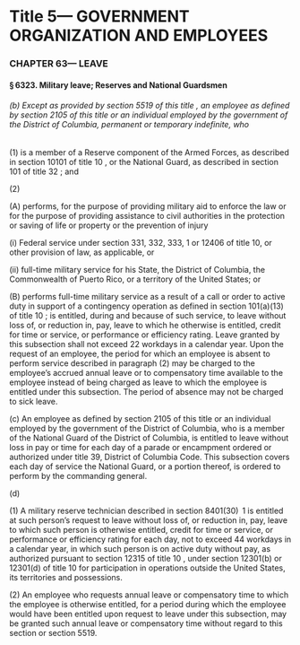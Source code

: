 
# Title 5— GOVERNMENT ORGANIZATION AND EMPLOYEES
### CHAPTER 63— LEAVE
#### § 6323. Military leave; Reserves and National Guardsmen
###### (b) Except as provided by section 5519 of this title , an employee as defined by section 2105 of this title or an individual employed by the government of the District of Columbia, permanent or temporary indefinite, who

(1) is a member of a Reserve component of the Armed Forces, as described in section 10101 of title 10 , or the National Guard, as described in section 101 of title 32 ; and

(2)

(A) performs, for the purpose of providing military aid to enforce the law or for the purpose of providing assistance to civil authorities in the protection or saving of life or property or the prevention of injury

(i) Federal service under section 331, 332, 333, 1 or 12406 of title 10, or other provision of law, as applicable, or

(ii) full-time military service for his State, the District of Columbia, the Commonwealth of Puerto Rico, or a territory of the United States; or

(B) performs full-time military service as a result of a call or order to active duty in support of a contingency operation as defined in section 101(a)(13) of title 10 ; is entitled, during and because of such service, to leave without loss of, or reduction in, pay, leave to which he otherwise is entitled, credit for time or service, or performance or efficiency rating. Leave granted by this subsection shall not exceed 22 workdays in a calendar year. Upon the request of an employee, the period for which an employee is absent to perform service described in paragraph (2) may be charged to the employee’s accrued annual leave or to compensatory time available to the employee instead of being charged as leave to which the employee is entitled under this subsection. The period of absence may not be charged to sick leave.

(c) An employee as defined by section 2105 of this title or an individual employed by the government of the District of Columbia, who is a member of the National Guard of the District of Columbia, is entitled to leave without loss in pay or time for each day of a parade or encampment ordered or authorized under title 39, District of Columbia Code. This subsection covers each day of service the National Guard, or a portion thereof, is ordered to perform by the commanding general.

(d)

(1) A military reserve technician described in section 8401(30)  1 is entitled at such person’s request to leave without loss of, or reduction in, pay, leave to which such person is otherwise entitled, credit for time or service, or performance or efficiency rating for each day, not to exceed 44 workdays in a calendar year, in which such person is on active duty without pay, as authorized pursuant to section 12315 of title 10 , under section 12301(b) or 12301(d) of title 10 for participation in operations outside the United States, its territories and possessions.

(2) An employee who requests annual leave or compensatory time to which the employee is otherwise entitled, for a period during which the employee would have been entitled upon request to leave under this subsection, may be granted such annual leave or compensatory time without regard to this section or section 5519.
